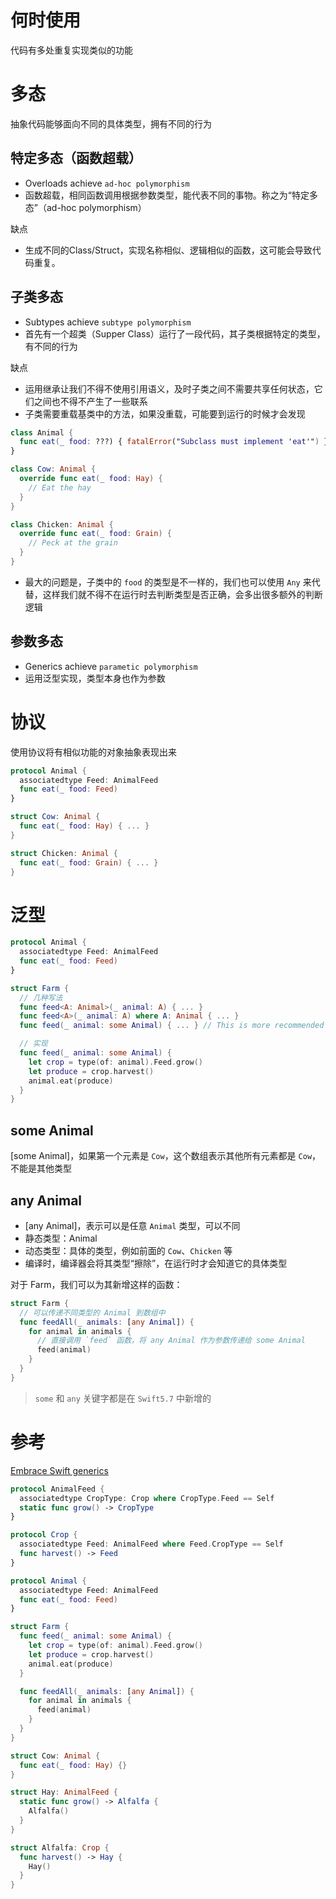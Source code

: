 # 何时使用

代码有多处重复实现类似的功能


# 多态

抽象代码能够面向不同的具体类型，拥有不同的行为

## 特定多态（函数超载）

* Overloads achieve `ad-hoc polymorphism`
* 函数超载，相同函数调用根据参数类型，能代表不同的事物。称之为“特定多态”（ad-hoc polymorphism）

缺点
* 生成不同的Class/Struct，实现名称相似、逻辑相似的函数，这可能会导致代码重复。

## 子类多态

* Subtypes achieve `subtype polymorphism`
* 首先有一个超类（Supper Class）运行了一段代码，其子类根据特定的类型，有不同的行为

缺点
* 运用继承让我们不得不使用引用语义，及时子类之间不需要共享任何状态，它们之间也不得不产生了一些联系
* 子类需要重载基类中的方法，如果没重载，可能要到运行的时候才会发现
```Swift
class Animal {
  func eat(_ food: ???) { fatalError("Subclass must implement 'eat'") }
}

class Cow: Animal {
  override func eat(_ food: Hay) {
    // Eat the hay
  }
}

class Chicken: Animal {
  override func eat(_ food: Grain) {
    // Peck at the grain
  }
}
```
* 最大的问题是，子类中的 `food` 的类型是不一样的，我们也可以使用 `Any` 来代替，这样我们就不得不在运行时去判断类型是否正确，会多出很多额外的判断逻辑

## 参数多态

* Generics achieve `parametic polymorphism`
* 运用泛型实现，类型本身也作为参数

# 协议

使用协议将有相似功能的对象抽象表现出来

```Swift
protocol Animal {
  associatedtype Feed: AnimalFeed
  func eat(_ food: Feed)
}

struct Cow: Animal {
  func eat(_ food: Hay) { ... }
}

struct Chicken: Animal {
  func eat(_ food: Grain) { ... }
}
```

# 泛型

```Swift
protocol Animal {
  associatedtype Feed: AnimalFeed
  func eat(_ food: Feed)
}

struct Farm {
  // 几种写法
  func feed<A: Animal>(_ animal: A) { ... }
  func feed<A>(_ animal: A) where A: Animal { ... }
  func feed(_ animal: some Animal) { ... } // This is more recommended

  // 实现
  func feed(_ animal: some Animal) {
    let crop = type(of: animal).Feed.grow()
    let produce = crop.harvest()
    animal.eat(produce)
  }
}
```
## some Animal
[some Animal]，如果第一个元素是 `Cow`，这个数组表示其他所有元素都是 `Cow`，不能是其他类型

## any Animal
* [any Animal]，表示可以是任意 `Animal` 类型，可以不同
* 静态类型：Animal
* 动态类型：具体的类型，例如前面的 `Cow`、`Chicken` 等
* 编译时，编译器会将其类型“擦除”，在运行时才会知道它的具体类型

对于 Farm，我们可以为其新增这样的函数：
```Swift
struct Farm {
  // 可以传递不同类型的 Animal 到数组中
  func feedAll(_ animals: [any Animal]) {
    for animal in animals {
      // 直接调用 `feed` 函数，将 any Animal 作为参数传递给 some Animal
      feed(animal)
    }
  }
}

```

> `some` 和 `any` 关键字都是在 `Swift5.7` 中新增的

# 参考

[Embrace Swift generics](https://developer.apple.com/wwdc22/110352)

```Swift
protocol AnimalFeed {
  associatedtype CropType: Crop where CropType.Feed == Self
  static func grow() -> CropType
}

protocol Crop {
  associatedtype Feed: AnimalFeed where Feed.CropType == Self
  func harvest() -> Feed
}

protocol Animal {
  associatedtype Feed: AnimalFeed
  func eat(_ food: Feed)
}

struct Farm {
  func feed(_ animal: some Animal) {
    let crop = type(of: animal).Feed.grow()
    let produce = crop.harvest()
    animal.eat(produce)
  }

  func feedAll(_ animals: [any Animal]) {
    for animal in animals {
      feed(animal)
    }
  }
}

struct Cow: Animal {
  func eat(_ food: Hay) {}
}

struct Hay: AnimalFeed {
  static func grow() -> Alfalfa {
    Alfalfa()
  }
}

struct Alfalfa: Crop {
  func harvest() -> Hay {
    Hay()
  }
}
```
